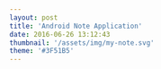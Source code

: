 ```yaml
---
layout: post
title: 'Android Note Application'
date: 2016-06-26 13:12:43
thumbnail: '/assets/img/my-note.svg'
theme: '#3F51B5'
---
```

